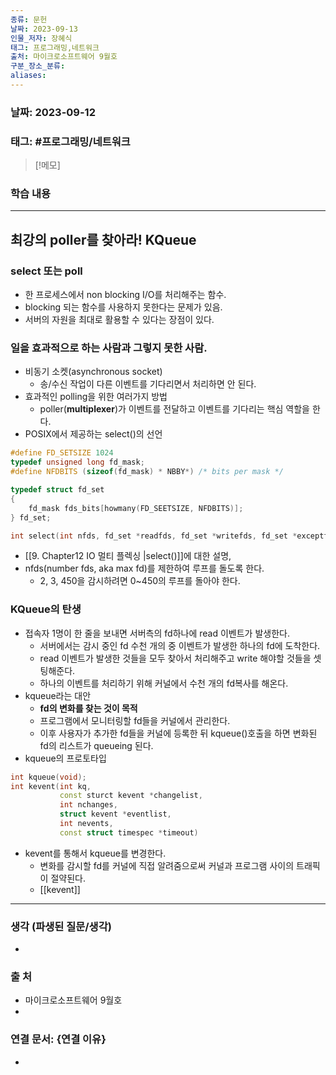 ```yaml
---
종류: 문헌
날짜: 2023-09-13
인물_저자: 장혜식
태그: 프로그래밍,네트워크
출처: 마이크로소프트웨어 9월호
구분_장소_분류: 
aliases:
---
```


### 날짜: 2023-09-12

### 태그: #프로그래밍/네트워크

>[!메모]
> 

### 학습 내용
---
## 최강의 poller를 찾아라! KQueue
### select 또는 poll
- 한 프로세스에서 non blocking I/O를 처리해주는 함수.
- blocking 되는 함수를 사용하지 못한다는 문제가 있음.
- 서버의 자원을 최대로 활용할 수 있다는 장점이 있다.
### 일을 효과적으로 하는 사람과 그렇지 못한 사람.
- 비동기 소켓(asynchronous socket)
	- 송/수신 작업이 다른 이벤트를 기다리면서 처리하면 안 된다.
- 효과적인 polling을 위한 여러가지 방법
	- poller(**multiplexer**)가 이벤트를 전달하고 이벤트를 기다리는 핵심 역할을 한다.
- POSIX에서 제공하는 select()의 선언
```c++
#define FD_SETSIZE 1024
typedef unsigned long fd_mask;
#define NFDBITS (sizeof(fd_mask) * NBBY*) /* bits per mask */

typedef struct fd_set
{
	fd_mask fds_bits[howmany(FD_SEETSIZE, NFDBITS)];
} fd_set;

int select(int nfds, fd_set *readfds, fd_set *writefds, fd_set *exceptfds, struct timeval *timeout);
```
- [[9. Chapter12 IO 멀티 플렉싱 |select()]]에 대한 설명,
- nfds(number fds, aka max fd)를 제한하여 루프를 돌도록 한다.
	- 2, 3, 450을 감시하려면 0~450의 루프를 돌아야 한다.
### KQueue의 탄생
- 접속자 1명이 한 줄을 보내면 서버측의 fd하나에 read 이벤트가 발생한다.
	- 서버에서는 감시 중인 fd 수천 개의 중 이벤트가 발생한 하나의 fd에 도착한다.
	- read 이벤트가 발생한 것들을 모두 찾아서 처리해주고 write 해야할 것들을 셋팅해준다.
	- 하나의 이벤트를 처리하기 위해 커널에서 수천 개의 fd복사를 해온다.
- kqueue라는 대안
	- **fd의 변화를 찾는 것이 목적**
	- 프로그램에서 모니터링할 fd들을 커널에서 관리한다.
	- 이후 사용자가 추가한 fd들을 커널에 등록한 뒤 kqueue()호출을 하면 변화된 fd의 리스트가 queueing 된다.
- kqueue의 프로토타입
```c++
int kqueue(void);
int kevent(int kq, 
		   const sturct kevent *changelist, 
		   int nchanges, 
		   struct kevent *eventlist, 
		   int nevents, 
		   const struct timespec *timeout)
```
- kevent를 통해서 kqueue를 변경한다.
	- 변화를 감시할 fd를 커널에 직접 알려줌으로써 커널과 프로그램 사이의 트래픽이 절약된다.
	- [[kevent]]
---
### 생각 (파생된 질문/생각)
- 
### 출 처
- 마이크로소프트웨어 9월호
- 

### 연결 문서: {연결 이유}
- 
